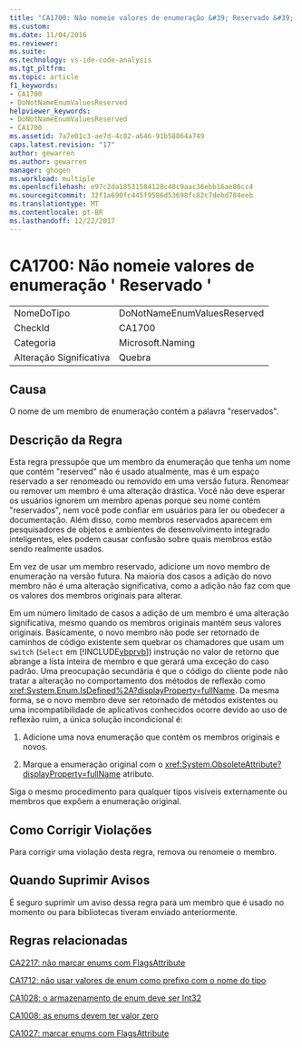 ```yaml
---
title: "CA1700: Não nomeie valores de enumeração &#39; Reservado &#39; | Microsoft Docs"
ms.custom: 
ms.date: 11/04/2016
ms.reviewer: 
ms.suite: 
ms.technology: vs-ide-code-analysis
ms.tgt_pltfrm: 
ms.topic: article
f1_keywords:
- CA1700
- DoNotNameEnumValuesReserved
helpviewer_keywords:
- DoNotNameEnumValuesReserved
- CA1700
ms.assetid: 7a7e01c3-ae7d-4c82-a646-91b58864a749
caps.latest.revision: "17"
author: gewarren
ms.author: gewarren
manager: ghogen
ms.workload: multiple
ms.openlocfilehash: e97c2da18531584128c48c9aac36ebb16ae86cc4
ms.sourcegitcommit: 32f1a690fc445f9586d53698fc82c7debd784eeb
ms.translationtype: MT
ms.contentlocale: pt-BR
ms.lasthandoff: 12/22/2017
---
```

# <a name="ca1700-do-not-name-enum-values-39reserved39"></a>CA1700: Não nomeie valores de enumeração &#39; Reservado &#39;
|||  
|-|-|  
|NomeDoTipo|DoNotNameEnumValuesReserved|  
|CheckId|CA1700|  
|Categoria|Microsoft.Naming|  
|Alteração Significativa|Quebra|  
  
## <a name="cause"></a>Causa  
 O nome de um membro de enumeração contém a palavra "reservados".  
  
## <a name="rule-description"></a>Descrição da Regra  
 Esta regra pressupõe que um membro da enumeração que tenha um nome que contém "reserved" não é usado atualmente, mas é um espaço reservado a ser renomeado ou removido em uma versão futura. Renomear ou remover um membro é uma alteração drástica. Você não deve esperar os usuários ignorem um membro apenas porque seu nome contém "reservados", nem você pode confiar em usuários para ler ou obedecer a documentação. Além disso, como membros reservados aparecem em pesquisadores de objetos e ambientes de desenvolvimento integrado inteligentes, eles podem causar confusão sobre quais membros estão sendo realmente usados.  
  
 Em vez de usar um membro reservado, adicione um novo membro de enumeração na versão futura. Na maioria dos casos a adição do novo membro não é uma alteração significativa, como a adição não faz com que os valores dos membros originais para alterar.  
  
 Em um número limitado de casos a adição de um membro é uma alteração significativa, mesmo quando os membros originais mantém seus valores originais. Basicamente, o novo membro não pode ser retornado de caminhos de código existente sem quebrar os chamadores que usam um `switch` (`Select` em [!INCLUDE[vbprvb](../code-quality/includes/vbprvb_md.md)]) instrução no valor de retorno que abrange a lista inteira de membro e que gerará uma exceção do caso padrão. Uma preocupação secundária é que o código do cliente pode não tratar a alteração no comportamento dos métodos de reflexão como <xref:System.Enum.IsDefined%2A?displayProperty=fullName>. Da mesma forma, se o novo membro deve ser retornado de métodos existentes ou uma incompatibilidade de aplicativos conhecidos ocorre devido ao uso de reflexão ruim, a única solução incondicional é:  
  
1.  Adicione uma nova enumeração que contém os membros originais e novos.  
  
2.  Marque a enumeração original com o <xref:System.ObsoleteAttribute?displayProperty=fullName> atributo.  
  
 Siga o mesmo procedimento para qualquer tipos visíveis externamente ou membros que expõem a enumeração original.  
  
## <a name="how-to-fix-violations"></a>Como Corrigir Violações  
 Para corrigir uma violação desta regra, remova ou renomeie o membro.  
  
## <a name="when-to-suppress-warnings"></a>Quando Suprimir Avisos  
 É seguro suprimir um aviso dessa regra para um membro que é usado no momento ou para bibliotecas tiveram enviado anteriormente.  
  
## <a name="related-rules"></a>Regras relacionadas  
 [CA2217: não marcar enums com FlagsAttribute](../code-quality/ca2217-do-not-mark-enums-with-flagsattribute.md)  
  
 [CA1712: não usar valores de enum como prefixo com o nome do tipo](../code-quality/ca1712-do-not-prefix-enum-values-with-type-name.md)  
  
 [CA1028: o armazenamento de enum deve ser Int32](../code-quality/ca1028-enum-storage-should-be-int32.md)  
  
 [CA1008: as enums devem ter valor zero](../code-quality/ca1008-enums-should-have-zero-value.md)  
  
 [CA1027: marcar enums com FlagsAttribute](../code-quality/ca1027-mark-enums-with-flagsattribute.md)